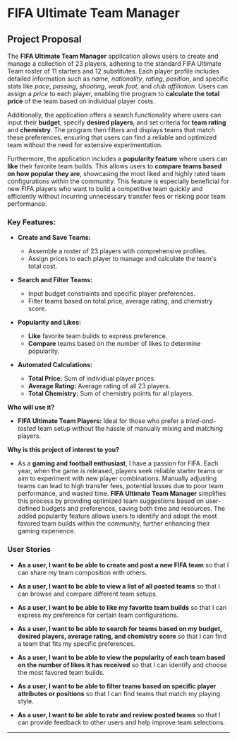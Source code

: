# FIFA Ultimate Team Manager

## Project Proposal

The **FIFA Ultimate Team Manager** application allows users to create and manage a collection of 23 players, adhering to the standard FIFA Ultimate Team roster of 11 starters and 12 substitutes. Each player profile includes detailed information such as *name*, *nationality*, *rating*, *position*, and specific stats like *pace*, *passing*, *shooting*, *weak foot*, and *club affiliation*. Users can assign a *price* to each player, enabling the program to **calculate the total price** of the team based on individual player costs.

Additionally, the application offers a search functionality where users can input their **budget**, specify **desired players**, and set criteria for **team rating** and **chemistry**. The program then filters and displays teams that match these preferences, ensuring that users can find a reliable and optimized team without the need for extensive experimentation.

Furthermore, the application includes a **popularity feature** where users can **like** their favorite team builds. This allows users to **compare teams based on how popular they are**, showcasing the most liked and highly rated team configurations within the community. This feature is especially beneficial for new FIFA players who want to build a competitive team quickly and efficiently without incurring unnecessary transfer fees or risking poor team performance.

### **Key Features:**
- **Create and Save Teams:**
  - Assemble a roster of 23 players with comprehensive profiles.
  - Assign prices to each player to manage and calculate the team's total cost.
  
- **Search and Filter Teams:**
  - Input budget constraints and specific player preferences.
  - Filter teams based on total price, average rating, and chemistry score.
  
- **Popularity and Likes:**
  - **Like** favorite team builds to express preference.
  - **Compare** teams based on the number of likes to determine popularity.
  
- **Automated Calculations:**
  - **Total Price:** Sum of individual player prices.
  - **Average Rating:** Average rating of all 23 players.
  - **Total Chemistry:** Sum of chemistry points for all players.

**Who will use it?**
- **FIFA Ultimate Team Players:** Ideal for those who prefer a *tried-and-tested* team setup without the hassle of manually mixing and matching players.

**Why is this project of interest to you?**
- As a **gaming and football enthusiast**, I have a passion for FIFA. Each year, when the game is released, players seek reliable starter teams or aim to experiment with new player combinations. Manually adjusting teams can lead to high transfer fees, potential losses due to poor team performance, and wasted time. **FIFA Ultimate Team Manager** simplifies this process by providing optimized team suggestions based on user-defined budgets and preferences, saving both time and resources. The added popularity feature allows users to identify and adopt the most favored team builds within the community, further enhancing their gaming experience.

### User Stories

- **As a user, I want to be able to create and post a new FIFA team** so that I can share my team composition with others.

- **As a user, I want to be able to view a list of all posted teams** so that I can browse and compare different team setups.

- **As a user, I want to be able to like my favorite team builds** so that I can express my preference for certain team configurations.

- **As a user, I want to be able to search for teams based on my budget, desired players, average rating, and chemistry score** so that I can find a team that fits my specific preferences.

- **As a user, I want to be able to view the popularity of each team based on the number of likes it has received** so that I can identify and choose the most favored team builds.

- **As a user, I want to be able to filter teams based on specific player attributes or positions** so that I can find teams that match my playing style.

- **As a user, I want to be able to rate and review posted teams** so that I can provide feedback to other users and help improve team selections.

---